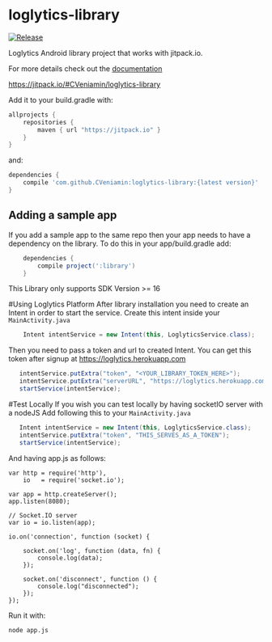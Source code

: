 # loglytics-library

[![Release](https://jitpack.io/v/CVeniamin/loglytics-library.svg)](https://jitpack.io/#CVeniamin/loglytics-library)

Loglytics Android library project that works with jitpack.io.

For more details check out the [documentation](https://github.com/jitpack/jitpack.io/blob/master/ANDROID.md)

https://jitpack.io/#CVeniamin/loglytics-library

Add it to your build.gradle with:
```gradle
allprojects {
    repositories {
        maven { url "https://jitpack.io" }
    }
}
```
and:

```gradle
dependencies {
    compile 'com.github.CVeniamin:loglytics-library:{latest version}'
}
```

## Adding a sample app 

If you add a sample app to the same repo then your app needs to have a dependency on the library. To do this in your app/build.gradle add:

```gradle
    dependencies {
        compile project(':library')
    }
```

This Library only supports SDK Version >= 16

#Using Loglytics Platform
After library installation you need to create an Intent in order to start the service.
Create this intent inside your ``MainActivity.java``

```java
    Intent intentService = new Intent(this, LoglyticsService.class);
```

Then you need to pass a token and url to created Intent.
You can get this token after signup at https://loglytics.herokuapp.com
```java
   intentService.putExtra("token", "<YOUR_LIBRARY_TOKEN_HERE>");
   intentService.putExtra("serverURL", "https://loglytics.herokuapp.com");
   startService(intentService);
```

#Test Locally
If you wish you can test locally by having socketIO server with a nodeJS
Add following this to your ```MainActivity.java```
```java
   Intent intentService = new Intent(this, LoglyticsService.class);
   intentService.putExtra("token", "THIS_SERVES_AS_A_TOKEN");
   startService(intentService);
````

And having app.js as follows:
```node
var http = require('http'),
    io   = require('socket.io');

var app = http.createServer();
app.listen(8080);

// Socket.IO server
var io = io.listen(app);

io.on('connection', function (socket) {

    socket.on('log', function (data, fn) {
        console.log(data);
    });

    socket.on('disconnect', function () {
        console.log("disconnected");
    });
});
```

Run it with:
```
node app.js
```

